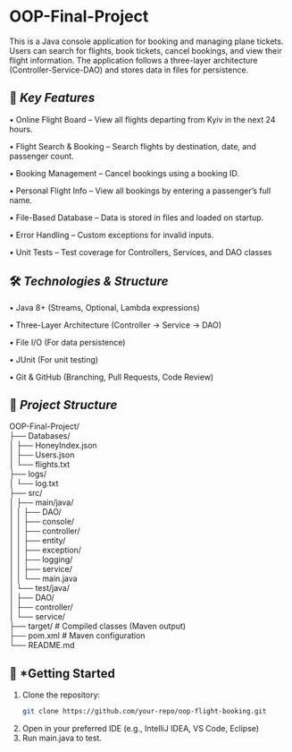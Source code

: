 # OOP-Final-Project

This is a Java console application for booking and managing plane tickets. Users can search for flights, book tickets, cancel bookings, and view their flight information. The application follows a three-layer architecture (Controller-Service-DAO) and stores data in files for persistence.


   ##  📌 *Key Features*

   
•	Online Flight Board – View all flights departing from Kyiv in the next 24 hours.

•	Flight Search & Booking – Search flights by destination, date, and passenger count.

•	Booking Management – Cancel bookings using a booking ID.

•	Personal Flight Info – View all bookings by entering a passenger’s full name.

•	File-Based Database – Data is stored in files and loaded on startup.

•	Error Handling – Custom exceptions for invalid inputs.

•	Unit Tests – Test coverage for Controllers, Services, and DAO classes




##  🛠️ *Technologies & Structure*
  
  
•	Java 8+ (Streams, Optional, Lambda expressions)

•	Three-Layer Architecture (Controller → Service → DAO)

•	File I/O (For data persistence)

•	JUnit (For unit testing)

•	Git & GitHub (Branching, Pull Requests, Code Review)



##  📂  *Project Structure*


OOP-Final-Project/  
├── Databases/                      
│   ├── HoneyIndex.json           
│   ├── Users.json                
│   └── flights.txt                
├── logs/  
│   └── log.txt                    
├── src/  
│   ├── main/java/  
│   │   ├── DAO/                 
│   │   ├── console/              
│   │   ├── controller/            
│   │   ├── entity/                
│   │   ├── exception/            
│   │   ├── logging/              
│   │   ├── service/               
│   │   └── main.java             
│   └── test/java/                
│       ├── DAO/                   
│       ├── controller/           
│       └── service/               
├── target/                        # Compiled classes (Maven output)  
├── pom.xml                        # Maven configuration  
└── README.md                      




## 🚀 *Getting Started

1. Clone the repository:
   ```bash
   git clone https://github.com/your-repo/oop-flight-booking.git

2. Open in your preferred IDE (e.g., IntelliJ IDEA, VS Code, Eclipse)
3. Run main.java to test.



